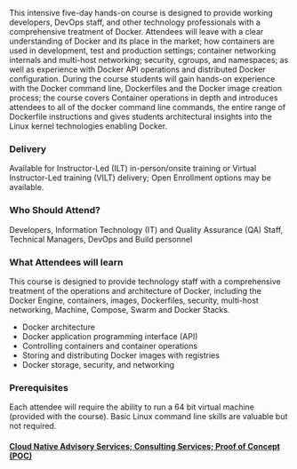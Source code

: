 <!-- Docker Boot Camp -->

This intensive five-day hands-on course is designed to provide working developers, DevOps staff, and other technology professionals with a comprehensive treatment of Docker. Attendees will leave with a clear understanding of Docker and its place in the market; how containers are used in development, test and production settings; container networking internals and multi-host networking; security, cgroups, and namespaces; as well as experience with Docker API operations and distributed Docker configuration. During the course students will gain hands-on experience with the Docker command line, Dockerfiles and the Docker image creation process; the course covers Container operations in depth and introduces attendees to all of the docker command line commands, the entire range of Dockerfile instructions and gives students architectural insights into the Linux kernel technologies enabling Docker.


### Delivery

Available for Instructor-Led (ILT) in-person/onsite training or Virtual Instructor-Led training (VILT) delivery; Open Enrollment options may be available.


### Who Should Attend?

Developers, Information Technology (IT) and Quality Assurance (QA) Staff, Technical Managers, DevOps and Build personnel


### What Attendees will learn

This course is designed to provide technology staff with a comprehensive treatment of the operations and architecture of
Docker, including the Docker Engine, containers, images, Dockerfiles, security, multi-host networking, Machine, Compose,
Swarm and Docker Stacks.

- Docker architecture
- Docker application programming interface (API)
- Controlling containers and container operations
- Storing and distributing Docker images with registries
- Docker storage, security, and networking

### Prerequisites

Each attendee will require the ability to run a 64 bit virtual machine (provided with the course). Basic Linux command
line skills are valuable but not required.


#### [Cloud Native Advisory Services; Consulting Services; Proof of Concept (POC)](https://rx-m.com/cloud-native-consulting/)

